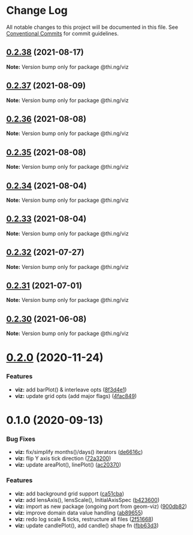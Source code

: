 # Change Log

All notable changes to this project will be documented in this file.
See [Conventional Commits](https://conventionalcommits.org) for commit guidelines.

## [0.2.38](https://github.com/thi-ng/umbrella/compare/@thi.ng/viz@0.2.37...@thi.ng/viz@0.2.38) (2021-08-17)

**Note:** Version bump only for package @thi.ng/viz





## [0.2.37](https://github.com/thi-ng/umbrella/compare/@thi.ng/viz@0.2.36...@thi.ng/viz@0.2.37) (2021-08-09)

**Note:** Version bump only for package @thi.ng/viz





## [0.2.36](https://github.com/thi-ng/umbrella/compare/@thi.ng/viz@0.2.35...@thi.ng/viz@0.2.36) (2021-08-08)

**Note:** Version bump only for package @thi.ng/viz





## [0.2.35](https://github.com/thi-ng/umbrella/compare/@thi.ng/viz@0.2.34...@thi.ng/viz@0.2.35) (2021-08-08)

**Note:** Version bump only for package @thi.ng/viz





## [0.2.34](https://github.com/thi-ng/umbrella/compare/@thi.ng/viz@0.2.33...@thi.ng/viz@0.2.34) (2021-08-04)

**Note:** Version bump only for package @thi.ng/viz





## [0.2.33](https://github.com/thi-ng/umbrella/compare/@thi.ng/viz@0.2.32...@thi.ng/viz@0.2.33) (2021-08-04)

**Note:** Version bump only for package @thi.ng/viz





## [0.2.32](https://github.com/thi-ng/umbrella/compare/@thi.ng/viz@0.2.31...@thi.ng/viz@0.2.32) (2021-07-27)

**Note:** Version bump only for package @thi.ng/viz





## [0.2.31](https://github.com/thi-ng/umbrella/compare/@thi.ng/viz@0.2.30...@thi.ng/viz@0.2.31) (2021-07-01)

**Note:** Version bump only for package @thi.ng/viz





## [0.2.30](https://github.com/thi-ng/umbrella/compare/@thi.ng/viz@0.2.29...@thi.ng/viz@0.2.30) (2021-06-08)

**Note:** Version bump only for package @thi.ng/viz





# [0.2.0](https://github.com/thi-ng/umbrella/compare/@thi.ng/viz@0.1.2...@thi.ng/viz@0.2.0) (2020-11-24)


### Features

* **viz:** add barPlot() & interleave opts ([8f3d4e1](https://github.com/thi-ng/umbrella/commit/8f3d4e13f2b81f70ef027780d02e39e4886d3e29))
* **viz:** update grid opts (add major flags) ([4fac849](https://github.com/thi-ng/umbrella/commit/4fac84998786c7c884de170775d1797d3218aa19))





# 0.1.0 (2020-09-13)


### Bug Fixes

* **viz:** fix/simplify months()/days() iterators ([de6616c](https://github.com/thi-ng/umbrella/commit/de6616c34bbaffbb6df8a01920db6cc7f63836ee))
* **viz:** flip Y axis tick direction ([72a3200](https://github.com/thi-ng/umbrella/commit/72a3200c685b039fa8ebfec24ad4ccb02e9d4595))
* **viz:** update areaPlot(), linePlot() ([ac20370](https://github.com/thi-ng/umbrella/commit/ac2037061a63b57cfa0143f2a14cc0f2d74a95bd))


### Features

* **viz:** add background grid support ([ca51cba](https://github.com/thi-ng/umbrella/commit/ca51cba3d7d1d753f7f1b9c593f770d080ddbf41))
* **viz:** add lensAxis(), lensScale(), InitialAxisSpec ([b423600](https://github.com/thi-ng/umbrella/commit/b423600bbf208e8630ecb2205eec45895e6b8ea8))
* **viz:** import as new package (ongoing port from geom-viz) ([900db82](https://github.com/thi-ng/umbrella/commit/900db82fec61e1e478d7ab08015d2d872f4566c5))
* **viz:** improve domain data value handling ([ab89655](https://github.com/thi-ng/umbrella/commit/ab89655fcf1626f15ccde09e18dd986cf07c1a48))
* **viz:** redo log scale & ticks, restructure all files ([2f51668](https://github.com/thi-ng/umbrella/commit/2f5166800c880ee4792773048d989eeea26a8583))
* **viz:** update candlePlot(), add candle() shape fn ([fbb63d3](https://github.com/thi-ng/umbrella/commit/fbb63d34ce67007bd0f0f0ffeffe063e191bcb93))
